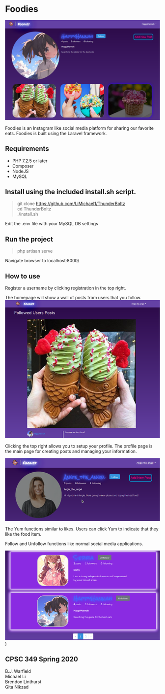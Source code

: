 # Foodies
![Foodies](https://github.com/LiMichael1/ThunderBoltz/blob/master/resources/img/Screenshot.png?raw=true)

Foodies is an Instagram like social media platform for sharing our favorite eats. Foodies is built using the Laravel framework.

## Requirements

* PHP 7.2.5 or later
* Composer
* NodeJS
* MySQL

## Install using the included  **install.sh** script.

> git clone https://github.com/LiMichael1/ThunderBoltz  
>cd ThunderBoltz  
> ./install.sh  

Edit the .env file with your MySQL DB settings

## Run the project

>php artisan serve  

Navigate browser to localhost:8000/

## How to use

Register a username by clicking registration in the top right.

The homepage will show a wall of posts from users that you follow.
![Wall](https://github.com/LiMichael1/ThunderBoltz/blob/master/resources/img/wall.png?raw=true)

Clicking the top right allows you to setup your profile. The profile page is the main page for creating posts and managing your information.

![Profile](https://github.com/LiMichael1/ThunderBoltz/blob/master/resources/img/profile.png?raw=true)

The Yum functions similar to likes. Users can click Yum to indicate that they like the food item.

Follow and Unfollow functions like normal social media applications.

![Userlist](https://github.com/LiMichael1/ThunderBoltz/blob/master/resources/img/userlist.png?raw=true))

## CPSC 349 Spring 2020

B.J. Warfield  
Michael Li  
Brendon Linthurst  
Gita Nikzad  
